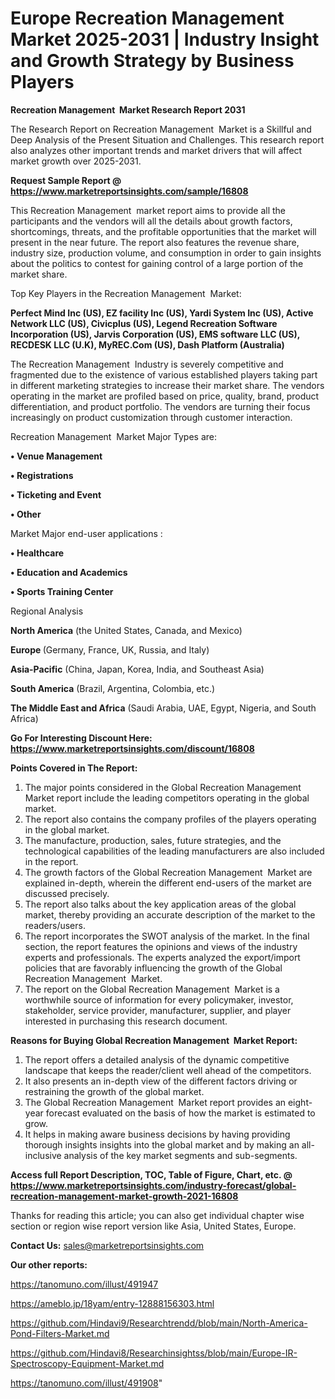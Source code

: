  # Europe Recreation Management  Market 2025-2031 | Industry Insight and Growth Strategy by Business Players

<strong>Recreation Management  Market Research Report 2031</strong>

The Research Report on Recreation Management  Market is a Skillful and Deep Analysis of the Present Situation and Challenges. This research report also analyzes other important trends and market drivers that will affect market growth over 2025-2031.

<strong>Request Sample Report @ <a href=https://www.marketreportsinsights.com/sample/16808>https://www.marketreportsinsights.com/sample/16808</a></strong>

This Recreation Management  market report aims to provide all the participants and the vendors will all the details about growth factors, shortcomings, threats, and the profitable opportunities that the market will present in the near future. The report also features the revenue share, industry size, production volume, and consumption in order to gain insights about the politics to contest for gaining control of a large portion of the market share.

Top Key Players in the Recreation Management  Market:

<strong>Perfect Mind Inc (US), EZ facility Inc (US), Yardi System Inc (US), Active Network LLC (US), Civicplus (US), Legend Recreation Software Incorporation (US), Jarvis Corporation (US), EMS software LLC (US), RECDESK LLC (U.K), MyREC.Com (US), Dash Platform (Australia)</strong>

The Recreation Management  Industry is severely competitive and fragmented due to the existence of various established players taking part in different marketing strategies to increase their market share. The vendors operating in the market are profiled based on price, quality, brand, product differentiation, and product portfolio. The vendors are turning their focus increasingly on product customization through customer interaction.

Recreation Management  Market Major Types are:

<strong>• Venue Management

• Registrations

• Ticketing and Event

• Other</strong>

Market Major end-user applications :

<strong>• Healthcare

• Education and Academics

• Sports Training Center</strong>

Regional Analysis

</u><strong><b>North America</b></strong> (the United States, Canada, and Mexico)

<strong><b>Europe </b></strong>(Germany, France, UK, Russia, and Italy)

<strong><b>Asia-Pacific</b></strong> (China, Japan, Korea, India, and Southeast Asia)

<strong><b>South America</b></strong> (Brazil, Argentina, Colombia, etc.)

<strong><b>The Middle East and Africa</b></strong> (Saudi Arabia, UAE, Egypt, Nigeria, and South Africa)

<strong>Go For Interesting Discount Here: <a href=https://www.marketreportsinsights.com/discount/16808>https://www.marketreportsinsights.com/discount/16808</a></strong>

<strong>Points Covered in The Report:</strong>
<ol>
  <li>The major points considered in the Global Recreation Management  Market report include the leading competitors operating in the global market.</li>
  <li>The report also contains the company profiles of the players operating in the global market.</li>
  <li>The manufacture, production, sales, future strategies, and the technological capabilities of the leading manufacturers are also included in the report.</li>
  <li>The growth factors of the Global Recreation Management  Market are explained in-depth, wherein the different end-users of the market are discussed precisely.</li>
  <li>The report also talks about the key application areas of the global market, thereby providing an accurate description of the market to the readers/users.</li>
  <li>The report incorporates the SWOT analysis of the market. In the final section, the report features the opinions and views of the industry experts and professionals. The experts analyzed the export/import policies that are favorably influencing the growth of the Global Recreation Management  Market.</li>
  <li>The report on the Global Recreation Management  Market is a worthwhile source of information for every policymaker, investor, stakeholder, service provider, manufacturer, supplier, and player interested in purchasing this research document.</li>
</ol>
<strong>Reasons for Buying Global Recreation Management  Market Report:</strong>

<ol>
  <li>The report offers a detailed analysis of the dynamic competitive landscape that keeps the reader/client well ahead of the competitors.</li>
  <li>It also presents an in-depth view of the different factors driving or restraining the growth of the global market.</li>
  <li>The Global Recreation Management  Market report provides an eight-year forecast evaluated on the basis of how the market is estimated to grow.</li>
  <li>It helps in making aware business decisions by having providing thorough insights insights into the global market and by making an all-inclusive analysis of the key market segments and sub-segments.</li>
</ol>
<strong>Access full Report Description, TOC, Table of Figure, Chart, etc. @ <a href=https://www.marketreportsinsights.com/industry-forecast/global-recreation-management-market-growth-2021-16808>https://www.marketreportsinsights.com/industry-forecast/global-recreation-management-market-growth-2021-16808</a></strong>


Thanks for reading this article; you can also get individual chapter wise section or region wise report version like Asia, United States, Europe.

<strong>Contact Us:</strong>
sales@marketreportsinsights.com

<strong>Our other reports:</strong>

<a href=https://tanomuno.com/illust/491947>https://tanomuno.com/illust/491947</a>

<a href=https://ameblo.jp/18yam/entry-12888156303.html>https://ameblo.jp/18yam/entry-12888156303.html</a>

<a href=https://github.com/Hindavi9/Researchtrendd/blob/main/North-America-Pond-Filters-Market.md>https://github.com/Hindavi9/Researchtrendd/blob/main/North-America-Pond-Filters-Market.md</a>

<a href=https://github.com/Hindavi8/Researchinsightss/blob/main/Europe-IR-Spectroscopy-Equipment-Market.md>https://github.com/Hindavi8/Researchinsightss/blob/main/Europe-IR-Spectroscopy-Equipment-Market.md</a>

<a href=https://tanomuno.com/illust/491908>https://tanomuno.com/illust/491908</a>"
